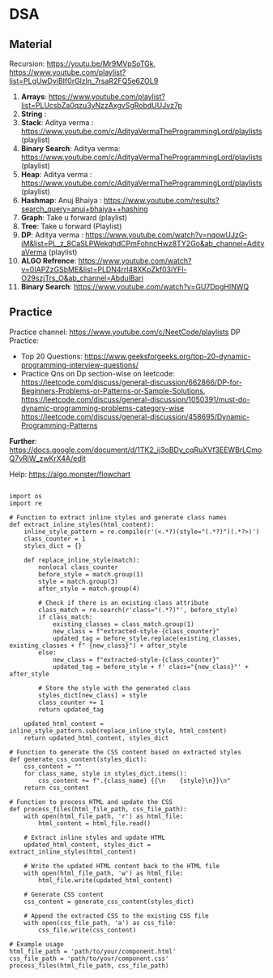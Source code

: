 # DSA



## Material

Recursion: https://youtu.be/Mr9MVpSoTGk, https://www.youtube.com/playlist?list=PLgUwDviBIf0rGlzIn_7rsaR2FQ5e6ZOL9
1. **Arrays**: https://www.youtube.com/playlist?list=PLUcsbZa0qzu3yNzzAxgvSgRobdUUJvz7p
2. **String**  : 
3. **Stack**: Aditya verma : https://www.youtube.com/c/AdityaVermaTheProgrammingLord/playlists (playlist)
4. **Binary Search**: Aditya verma: https://www.youtube.com/c/AdityaVermaTheProgrammingLord/playlists (playlist)
5. **Heap**: Aditya verma : https://www.youtube.com/c/AdityaVermaTheProgrammingLord/playlists (playlist)
6. **Hashmap**: Anuj Bhaiya : https://www.youtube.com/results?search_query=anuj+bhaiya++hashing
7. **Graph**: Take u forward (playlist)
8. **Tree**:  Take u forward (Playlist)
9. **DP**: Aditya verma : https://www.youtube.com/watch?v=nqowUJzG-iM&list=PL_z_8CaSLPWekqhdCPmFohncHwz8TY2Go&ab_channel=AdityaVerma  (playlist)
10. **ALGO Refrence**: https://www.youtube.com/watch?v=0IAPZzGSbME&list=PLDN4rrl48XKpZkf03iYFl-O29szjTrs_O&ab_channel=AbdulBari
11. **Binary Search**: https://www.youtube.com/watch?v=GU7DpgHINWQ



## Practice


Practice channel: https://www.youtube.com/c/NeetCode/playlists
DP Practice:
- Top 20 Questions: https://www.geeksforgeeks.org/top-20-dynamic-programming-interview-questions/
- Practice Qns on Dp section-wise on leetcode:  https://leetcode.com/discuss/general-discussion/662866/DP-for-Beginners-Problems-or-Patterns-or-Sample-Solutions,                                                         https://leetcode.com/discuss/general-discussion/1050391/must-do-dynamic-programming-problems-category-wise
  https://leetcode.com/discuss/general-discussion/458695/Dynamic-Programming-Patterns


**Further**: https://docs.google.com/document/d/1TK2_ij3oBDy_cqRuXVf3EEWBrLCmoQ7vRiW_zwKrX4A/edit

Help: https://algo.monster/flowchart



```

import os
import re

# Function to extract inline styles and generate class names
def extract_inline_styles(html_content):
    inline_style_pattern = re.compile(r'(<.*?)(style="(.*?)")(.*?>)')
    class_counter = 1
    styles_dict = {}

    def replace_inline_style(match):
        nonlocal class_counter
        before_style = match.group(1)
        style = match.group(3)
        after_style = match.group(4)

        # Check if there is an existing class attribute
        class_match = re.search(r'class="(.*?)"', before_style)
        if class_match:
            existing_classes = class_match.group(1)
            new_class = f"extracted-style-{class_counter}"
            updated_tag = before_style.replace(existing_classes, existing_classes + f" {new_class}") + after_style
        else:
            new_class = f"extracted-style-{class_counter}"
            updated_tag = before_style + f' class="{new_class}"' + after_style

        # Store the style with the generated class
        styles_dict[new_class] = style
        class_counter += 1
        return updated_tag

    updated_html_content = inline_style_pattern.sub(replace_inline_style, html_content)
    return updated_html_content, styles_dict

# Function to generate the CSS content based on extracted styles
def generate_css_content(styles_dict):
    css_content = ""
    for class_name, style in styles_dict.items():
        css_content += f".{class_name} {{\n    {style}\n}}\n"
    return css_content

# Function to process HTML and update the CSS
def process_files(html_file_path, css_file_path):
    with open(html_file_path, 'r') as html_file:
        html_content = html_file.read()

    # Extract inline styles and update HTML
    updated_html_content, styles_dict = extract_inline_styles(html_content)

    # Write the updated HTML content back to the HTML file
    with open(html_file_path, 'w') as html_file:
        html_file.write(updated_html_content)

    # Generate CSS content
    css_content = generate_css_content(styles_dict)

    # Append the extracted CSS to the existing CSS file
    with open(css_file_path, 'a') as css_file:
        css_file.write(css_content)

# Example usage
html_file_path = 'path/to/your/component.html'
css_file_path = 'path/to/your/component.css'
process_files(html_file_path, css_file_path)



```

